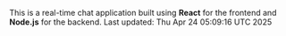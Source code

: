 This is a real-time chat application built using **React** for the frontend and **Node.js** for the backend.
Last updated: Thu Apr 24 05:09:16 UTC 2025
